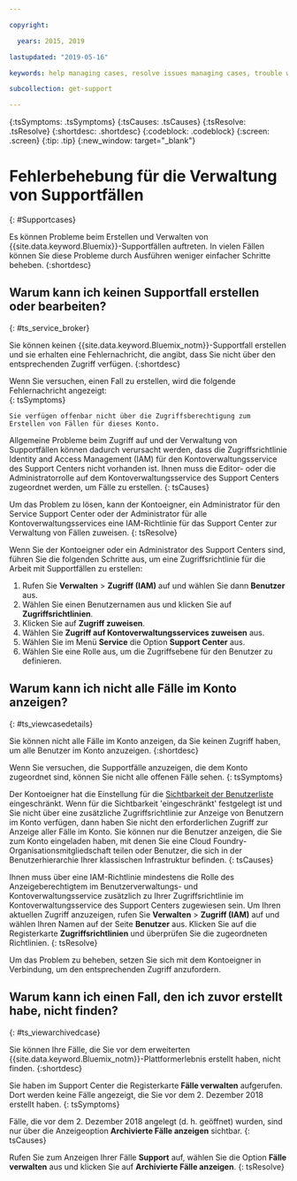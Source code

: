 ```yaml
---

copyright:

  years: 2015, 2019

lastupdated: "2019-05-16"

keywords: help managing cases, resolve issues managing cases, trouble working with cases

subcollection: get-support

---
```



{:tsSymptoms: .tsSymptoms}
{:tsCauses: .tsCauses}
{:tsResolve: .tsResolve}
{:shortdesc: .shortdesc}
{:codeblock: .codeblock}
{:screen: .screen}
{:tip: .tip}
{:new_window: target="_blank"}


# Fehlerbehebung für die Verwaltung von Supportfällen
{: #Supportcases}

Es können Probleme beim Erstellen und Verwalten von {{site.data.keyword.Bluemix}}-Supportfällen auftreten. In vielen Fällen können Sie diese Probleme durch Ausführen weniger einfacher Schritte beheben.
{:shortdesc}

## Warum kann ich keinen Supportfall erstellen oder bearbeiten? 
{: #ts_service_broker}

Sie können keinen {{site.data.keyword.Bluemix_notm}}-Supportfall erstellen und sie erhalten eine Fehlernachricht, die angibt, dass Sie nicht über den entsprechenden Zugriff verfügen.
{:shortdesc}

Wenn Sie versuchen, einen Fall zu erstellen, wird die folgende Fehlernachricht angezeigt:   
{: tsSymptoms}

`Sie verfügen offenbar nicht über die Zugriffsberechtigung zum Erstellen von Fällen für dieses Konto.`

Allgemeine Probleme beim Zugriff auf und der Verwaltung von Supportfällen können dadurch verursacht werden, dass die Zugriffsrichtlinie Identity and Access Management (IAM) für den Kontoverwaltungsservice des Support Centers nicht vorhanden ist. Ihnen muss die Editor- oder die Administratorrolle auf dem Kontoverwaltungsservice des Support Centers zugeordnet werden, um Fälle zu erstellen. 
{: tsCauses}

Um das Problem zu lösen, kann der Kontoeigner, ein Administrator für den Service Support Center oder der Administrator für alle Kontoverwaltungsservices eine IAM-Richtlinie für das Support Center zur Verwaltung von Fällen zuweisen.
{: tsResolve}

Wenn Sie der Kontoeigner oder ein Administrator des Support Centers sind, führen Sie die folgenden Schritte aus, um eine Zugriffsrichtlinie für die Arbeit mit Supportfällen zu erstellen:

1. Rufen Sie **Verwalten** &gt; **Zugriff (IAM)** auf und wählen Sie dann **Benutzer** aus.
2. Wählen Sie einen Benutzernamen aus und klicken Sie auf **Zugriffsrichtlinien**. 
3. Klicken Sie auf **Zugriff zuweisen**. 
4. Wählen Sie **Zugriff auf Kontoverwaltungsservices zuweisen** aus. 
5. Wählen Sie im Menü **Service** die Option **Support Center** aus. 
6. Wählen Sie eine Rolle aus, um die Zugriffsebene für den Benutzer zu definieren. 


## Warum kann ich nicht alle Fälle im Konto anzeigen?
{: #ts_viewcasedetails}

Sie können nicht alle Fälle im Konto anzeigen, da Sie keinen Zugriff haben, um alle Benutzer im Konto anzuzeigen. 
{:shortdesc}

Wenn Sie versuchen, die Supportfälle anzuzeigen, die dem Konto zugeordnet sind, können Sie nicht alle offenen Fälle sehen. 
{: tsSymptoms}

Der Kontoeigner hat die Einstellung für die [Sichtbarkeit der Benutzerliste](/docs/iam?topic=iam-userlistview#userlistview) eingeschränkt. Wenn für die Sichtbarkeit 'eingeschränkt' festgelegt ist und Sie nicht über eine zusätzliche Zugriffsrichtlinie zur Anzeige von Benutzern im Konto verfügen, dann haben Sie nicht den erforderlichen Zugriff zur Anzeige aller Fälle im Konto. Sie können nur die Benutzer anzeigen, die Sie zum Konto eingeladen haben, mit denen Sie eine Cloud Foundry-Organisationsmitgliedschaft teilen oder Benutzer, die sich in der Benutzerhierarchie Ihrer klassischen Infrastruktur befinden. 
{: tsCauses}

Ihnen muss über eine IAM-Richtlinie mindestens die Rolle des Anzeigeberechtigtem im Benutzerverwaltungs- und Kontoverwaltungsservice
zusätzlich zu Ihrer Zugriffsrichtlinie im Kontoverwaltungsservice des Support Centers zugewiesen sein. Um Ihren aktuellen Zugriff anzuzeigen, rufen Sie **Verwalten** &gt; **Zugriff (IAM)** auf und wählen Ihren Namen auf der Seite **Benutzer** aus. Klicken Sie auf die Registerkarte **Zugriffsrichtlinien** und überprüfen Sie die zugeordneten Richtlinien. 
{: tsResolve}

Um das Problem zu beheben, setzen Sie sich mit dem Kontoeigner in Verbindung, um den entsprechenden Zugriff anzufordern. 

## Warum kann ich einen Fall, den ich zuvor erstellt habe, nicht finden? 
{: #ts_viewarchivedcase}

Sie können Ihre Fälle, die Sie vor dem erweiterten {{site.data.keyword.Bluemix_notm}}-Plattformerlebnis erstellt haben, nicht finden. 
{:shortdesc}

Sie haben im Support Center die Registerkarte **Fälle verwalten** aufgerufen. Dort werden keine Fälle angezeigt, die Sie vor dem 2. Dezember 2018 erstellt haben.
{: tsSymptoms}

Fälle, die vor dem 2. Dezember 2018 angelegt (d. h. geöffnet) wurden, sind nur über die Anzeigeoption **Archivierte Fälle anzeigen** sichtbar.
{: tsCauses}

Rufen Sie zum Anzeigen Ihrer Fälle **Support** auf, wählen Sie die Option **Fälle verwalten** aus und klicken Sie auf **Archivierte Fälle anzeigen**.
{: tsResolve} 






